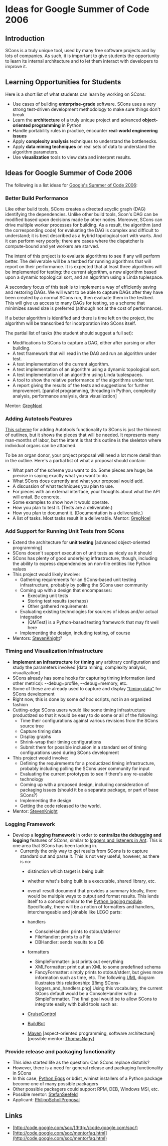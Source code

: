 

# Ideas for Google Summer of Code 2006


## Introduction

SCons is a truly unique tool, used by many free software projects and by lots of companies. As such, it is important to give students the opportunity to learn its internal architecture and to let them interact with developers to improve it. 


## Learning Opportunities for Students

Here is a short list of what students can learn by working on SCons: 

* Use cases of building **enterprise-grade** software.  SCons uses a very strong test-driven development methodology to make sure things don't break 
* Learn the **architecture** of a truly unique project and advanced **object-oriented programming** in Python 
* Handle portability rules in practice, encounter **real-world engineering issues** 
* Apply **complexity analysis** techniques to understand the bottlenecks. 
* Apply **data mining techniques** on real sets of data to understand the algorithm parameters. 
* Use **visualization** tools to view data and interpret results. 

## Ideas for Google Summer of Code 2006

The following is a list ideas for [Google's Summer of Code 2006](http://code.google.com/soc/): 


### Better Build Performance

Like other build tools, SCons creates a directed acyclic graph (DAG) identifying the dependencies.  Unlike other build tools, Scon's DAG can be modified based upon decisions made by other nodes.  Moreover, SCons can drive multiple worker processes for building.  As a result, the algorithm (and the corresponding code) for evaluating the DAG is complex and difficult to understand; it is best described as a hybrid topological sort with warts.  And it can perform very poorly; there are cases where the dispatcher is compute-bound and yet workers are starved. 

The intent of  this project is to evaluate algorithms to see if any will perform better.  The deliverable will be a testbed for running algorithms that will report on their performance.  It is expected that at least three algorithms will be implemented for testing: the current algorithm, a new algorithm based upon a dynamic topological sort, and an algorithm using a Linda tuplespace. 

A secondary focus of this task is to implement a way of efficiently saving and restoring DAGs.  We will want to be able to capture DAGs after they have been created by a normal SCons run, then evaluate them in the testbed.  This will give us access to many DAGs for testing, so a scheme that minimizes saved size is preferred (although not at the cost of performance). 

If a better algorithm is identified and there is time left on the project, the algorithm will be transcribed for incorporation into SCons itself. 

The partial list of tasks (the student should suggest a full set): 

* Modifications to SCons to capture a DAG, either after parsing or after building. 
* A test framework that will read in the DAG and run an algorithm under test. 
* A test implementation of the current algorithm. 
* A test implementation of an algorithm using a dynamic topological sort. 
* A test implementation of an algorithm using Linda tuplespaces. 
* A tool to show the relative performance of the algorithms under test. 
* A report giving the results of the tests and suggestions for further improvement. 
[parallel programming, threading in Python, complexity analysis, performance analysis, data visualization] 

Mentor: [GregNoel](GregNoel) 


### Adding Autotools Features

[This scheme](SummerOfCodeIdeas/AutotoolSCons) for adding Autotools functionality to SCons is just the thinnest of outlines, but it shows the pieces that will be needed.  It represents many man-months of labor, but the intent is that this outline is the skeleton where individual organs can be attached. 

To be an organ donor, your project proposal will need a lot more detail than in the outline.  Here's a partial list of what a proposal should contain: 

* What part of the scheme you want to do.  Some pieces are huge; be precise in saying exactly what you want to do. 
* What SCons does currently and what your proposal would add. 
* A discussion of what techniques you plan to use. 
* For pieces with an external interface, your thoughts about what the API will entail.  Be concrete. 
* Some examples to show how it would operate. 
* How you plan to test it.  (Tests are a deliverable.) 
* How you plan to document it.  (Documentation is a deliverable.) 
* A list of tasks.  Most tasks result in a deliverable. 
Mentor: [GregNoel](GregNoel) 


### Add Support for Running Unit Tests from SCons

* Extend the architecture for **unit testing** [advanced object-oriented programming] 
* SCons doesn't support execution of unit tests as nicely as it should 
* SCons has plenty of good underlying infrastructure, though, including the ability to express dependencies on non-file entities like Python values 
* This project would likely involve: 
   * Gathering requirements for an SCons-based unit testing infrastructure, probably by polling the SCons user community 
   * Coming up with a design that encompasses: 
      * Executing unit tests 
      * Storing test results (perhaps) 
      * Other gathered requirements 
   * Evaluating existing technologies for sources of ideas and/or actual integration 
      * [QMTest] is a Python-based testing framework that may fit well here 
   * Implementing the design, including testing, of course 
* Mentors: [StevenKnight](StevenKnight)? 

### Timing and Visualization Infrastructure

* **Implement an infrastructure** for **timing** any arbitrary configuration and study the parameters involved [data mining, complexity analysis, visualization] 
* SCons already has some hooks for capturing timing information (and other metrics): --debug=profile, --debug=memory, etc. 
* Some of these are already used to capture and display ["timing data"](http://www.scons.org/Timings/0.96-timings.html) for SCons development 
* Right now, this is done by some _ad hoc_ scripts, not in an organized fashion 
* Cutting-edge SCons users would like some timing infrastructure productized so that it would be easy to do some or all of the following: 
   * Time their configurations against various revisions from the SCons source tree 
   * Capture timing data 
   * Display graphs 
   * Shrink-wrap their timing configurations 
   * Submit them for possible inclusion in a standard set of timing configurations used during SCons development 
* This project would involve: 
   * Defining the requirements for a productized timing infrastructure, probably including polling the SCons user community for input 
   * Evaluating the current prototypes to see if there's any re-usable technology 
   * Coming up with a proposed design, including consideration of packaging issues (should it be a separate package, or part of base SCons?) 
   * Implementing the design 
   * Getting the code released to the world. 
* Mentor:  [StevenKnight](StevenKnight) 

### Logging Framework

* Develop a **logging framework** in order to **centralize the debugging and logging** features of SCons, similar to [loggers and listeners in Ant](http://ant.apache.org/manual/listeners.html).  This is one area that SCons has been lacking in. 
   * Currently the only way to get results from SCons is to capture standard out and parse it.  This is not very useful, however, as there is no: 
      * distinction which target is being built 
      * whether what's being built is a executable, shared library, etc. 
      * overall result document that provides a summary 
Ideally, there would be multiple ways to output and format results.  This lends itself to a concept similar to the [Python logging module](http://docs.python.org/lib/module-logging.html).  Specifically, there will be a notion of formatters and handlers, interchangeable and joinable like LEGO parts: 

      * handlers 
         * ConsoleHandler: prints to stdout/stderror 
         * FileHandler: prints to a File 
         * DBHandler: sends results to a DB 
      * formatters 
         * SimpleFormatter: just prints out everything 
         * XMLFormatter: print out an XML to some predefined schema 
         * FancyFormatter: simply prints to stdout/stderr, but gives more information such as time, etc. 
The following [UML](http://www.uml.org/) diagram illustrates this relationship: [[!img SCons-loggers_and_handlers.png] Using this vocabulary, the current SCons default would be a ConsoleHandler with a SimpleFormatter. The final goal would be to allow SCons to integrate easily with build tools such as: 

      * [CruiseControl](http://cruisecontrol.sourceforge.net/) 
      * [BuildBot](http://buildbot.sourceforge.net/) 
      * [Maven](http://maven.apache.org/) 
[aspect-oriented programming, software architecture][possible mentor: [ThomasNagy](ThomasNagy)] 


### Provide release and packaging functionality

* This idea started life as the question: Can SCons replace distutils? 
* However, there is a need for general release and packaging functionality in SCons 
* In this case, [Python Eggs](http://peak.telecommunity.com/DevCenter/PythonEggs) or bdist_wininst installers of a Python package become one of many possible packagers 
* Other possible packagers could support RPM, DEB, Windows MSI, etc. 
* Possible mentor: [StefanSeefeld](StefanSeefeld) 
* Applicant: [PhilippSchollProposal](PhilippSchollProposal) 

## Links

* [http://code.google.com/soc/](http://code.google.com/soc/) 
* [http://code.google.com/soc/mentorfaq.html](http://code.google.com/soc/mentorfaq.html) 